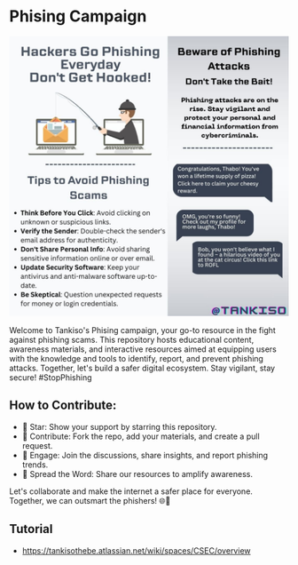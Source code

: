 # Phising Campaign

![Phishing Awareness Campaign](Phising%20Awareness%20Campaign.jpg)

Welcome to Tankiso's Phising campaign, your go-to resource in the fight against phishing scams. This repository hosts educational content, awareness materials, and interactive resources aimed at equipping users with the knowledge and tools to identify, report, and prevent phishing attacks. Together, let's build a safer digital ecosystem. Stay vigilant, stay secure! #StopPhishing

## How to Contribute:

* 🌟 Star: Show your support by starring this repository.
* 🐛 Contribute: Fork the repo, add your materials, and create a pull request.
* 💬 Engage: Join the discussions, share insights, and report phishing trends.
* 🚀 Spread the Word: Share our resources to amplify awareness.

Let's collaborate and make the internet a safer place for everyone. Together, we can outsmart the phishers! 🌐🔐

## Tutorial

* https://tankisothebe.atlassian.net/wiki/spaces/CSEC/overview
